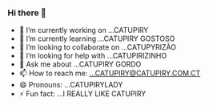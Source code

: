 ### Hi there 👋

- 🔭 I’m currently working on ...CATUPIRY
- 🌱 I’m currently learning ...CATUPIRY GOSTOSO
- 👯 I’m looking to collaborate on ...CATUPYRIZÃO
- 🤔 I’m looking for help with ...CATUPIRIZINHO
- 💬 Ask me about ...CATUPIRY GORDO
- 📫 How to reach me: ...CATUPIRY@CATUPIRY.COM.CT
- 😄 Pronouns: ...CATUPIRYLADY
- ⚡ Fun fact: ...I REALLY LIKE CATUPIRY
